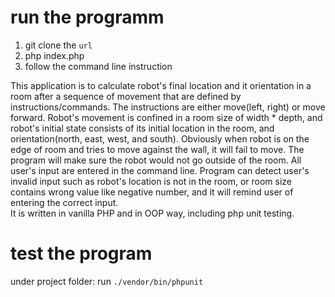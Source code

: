 # run the programm
1. git clone the `url`
2. php index.php
3. follow the command line instruction

This application is to calculate robot's final location and it orientation in a room after a sequence of movement that are defined by instructions/commands. The instructions are either move(left, right) or move forward.
Robot's movement is confined in a room size of width * depth, and robot's initial state consists of its initial location in the room, and orientation(north, east, west, and south). 
Obviously when robot is on the edge of room and tries to move against the wall, it will fail to move. The program will make sure the robot would not
go outside of the room. All user's input are entered in the command line. Program can detect user's invalid input such as robot's location is not in the room, or room size contains wrong value like negative number, and it will remind user of entering the correct input.     
It is written in vanilla PHP and in OOP way, including php unit testing.
# test the program
under project folder: run `./vendor/bin/phpunit`
